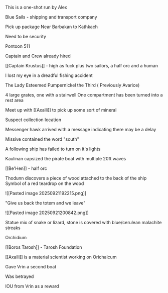 This is a one-shot run by Alex

Blue Sails - shipping and transport company

Pick up package Near Barbakan to Kathkach 

Need to be security

Pontoon 511

Captain and Crew already hired

[[Captain Krustus]] - high as fuck
plus two sailors, a half orc and a human 

I lost my eye in a dreadful fishing accident

The Lady Esteemed Pumpernickel the Third ( Previously Avarice)

4 large grates, one with a stairwell
One compartment has been turned into a rest area


Meet up with [[Axalli]] to pick up some sort of mineral

Suspect collection location

Messenger hawk arrived with a message indicating there may be a delay

Missive contained the word "south"

A following ship has failed to turn on it's lights

Kaulinan capsized the pirate boat with multiple 20ft waves

[[Be'Hen]] - half orc

Thodunn discovers a piece of wood attached to the back of the ship
Symbol of a red teardrop on the wood

![[Pasted image 20250921192215.png]]

"Give us back the totem and we leave"

![[Pasted image 20250921200842.png]]

Statue mix of snake or lizard, stone is covered with blue/cerulean malachite streaks 

Orchidium

[[Boros Tarosh]]  - Tarosh Foundation

[[Axalli]] is a material scientist working on Orichalcum

Gave Vrin a second boat

Was betrayed

IOU from Vrin as a reward

